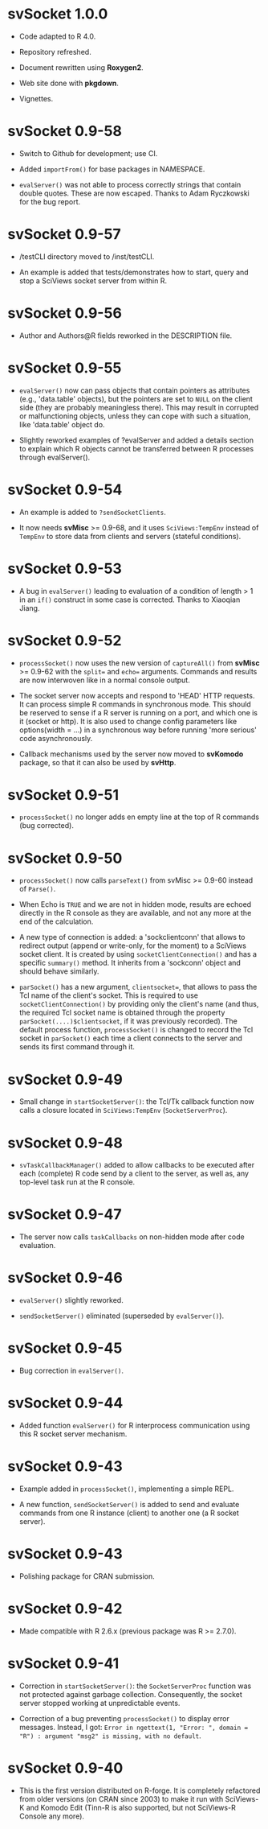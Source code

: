 # svSocket 1.0.0

- Code adapted to R 4.0.

- Repository refreshed.

- Document rewritten using **Roxygen2**.

- Web site done with **pkgdown**.

- Vignettes.

# svSocket 0.9-58

- Switch to Github for development; use CI.

- Added `importFrom()` for base packages in NAMESPACE.

- `evalServer()` was not able to process correctly strings that contain double
  quotes. These are now escaped. Thanks to Adam Ryczkowski for the bug report.

# svSocket 0.9-57

- /testCLI directory moved to /inst/testCLI.

- An example is added that tests/demonstrates how to start, query and stop a SciViews socket server from within R.

# svSocket 0.9-56

- Author and Authors@R fields reworked in the DESCRIPTION file.

# svSocket 0.9-55

- `evalServer()` now can pass objects that contain pointers as attributes (e.g., 'data.table' objects), but the pointers are set to `NULL` on the client side (they are probably meaningless there). This may result in corrupted or malfunctioning objects, unless they can cope with such a situation, like 'data.table' object do.

- Slightly reworked examples of ?evalServer and added a details section to
  explain which R objects cannot be transferred between R processes through
  evalServer().

# svSocket 0.9-54

- An example is added to `?sendSocketClients`.

- It now needs **svMisc** >= 0.9-68, and it uses `SciViews:TempEnv` instead of `TempEnv` to store data from clients and servers (stateful conditions).

# svSocket 0.9-53

- A bug in `evalServer()` leading to evaluation of a condition of length > 1 in an `if()` construct in some case is corrected. Thanks to Xiaoqian Jiang.

# svSocket 0.9-52

- `processSocket()` now uses the new version of `captureAll()` from **svMisc** >= 0.9-62 with the `split=` and `echo=` arguments. Commands and results are now interwoven like in a normal console output.

- The socket server now accepts and respond to 'HEAD' HTTP requests. It can process simple R commands in synchronous mode. This should be reserved to sense if a R server is running on a port, and which one is it (socket or http). It is also used to change config parameters like options(width = ...) in a synchronous way before running 'more serious' code asynchronously.

- Callback mechanisms used by the server now moved to **svKomodo** package, so that it can also be used by **svHttp**.

# svSocket 0.9-51

- `processSocket()` no longer adds en empty line at the top of R commands (bug corrected).

# svSocket 0.9-50

- `processSocket()` now calls `parseText()` from svMisc >= 0.9-60 instead of `Parse()`.

- When Echo is `TRUE` and we are not in hidden mode, results are echoed directly in the R console as they are available, and not any more at the end of the calculation.

- A new type of connection is added: a 'sockclientconn' that allows to redirect output (append or write-only, for the moment) to a SciViews socket client. It is created by using `socketClientConnection()` and has a specific `summary()` method. It inherits from a 'sockconn' object and should behave similarly.

- `parSocket()` has a new argument, `clientsocket=`, that allows to pass the Tcl name of the client's socket. This is required to use `socketClientConnection()` by providing only the client's name (and thus, the required Tcl socket name is obtained through the property `parSocket(....)$clientsocket`, if it was previously recorded). The default process function, `processSocket()` is changed to record the Tcl socket in `parSocket()` each time a client connects to the server and sends its first command through it.

# svSocket 0.9-49

- Small change in `startSocketServer()`: the Tcl/Tk callback function now calls a closure located in `SciViews:TempEnv` (`SocketServerProc`).

# svSocket 0.9-48

- `svTaskCallbackManager()` added to allow callbacks to be executed after each (complete) R code send by a client to the server, as well as, any top-level task run at the R console.

# svSocket 0.9-47

- The server now calls `taskCallbacks` on non-hidden mode after code evaluation.

# svSocket 0.9-46

- `evalServer()` slightly reworked.

- `sendSocketServer()` eliminated (superseded by `evalServer()`).

# svSocket 0.9-45

- Bug correction in `evalServer()`.

# svSocket 0.9-44

- Added function `evalServer()` for R interprocess communication using this R socket server mechanism.

# svSocket 0.9-43

- Example added in `processSocket()`, implementing a simple REPL.

- A new function, `sendSocketServer()` is added to send and evaluate commands from one R instance (client) to another one (a R socket server).

# svSocket 0.9-43

- Polishing package for CRAN submission.

# svSocket 0.9-42

- Made compatible with R 2.6.x (previous package was R >= 2.7.0).

# svSocket 0.9-41

- Correction in `startSocketServer()`: the `SocketServerProc` function was not protected against garbage collection. Consequently, the socket server stopped working at unpredictable events.

- Correction of a bug preventing `processSocket()` to display error messages. Instead, I got: `Error in ngettext(1, "Error: ", domain = "R") : argument "msg2" is missing, with no default`.

# svSocket 0.9-40

- This is the first version distributed on R-forge. It is completely refactored
from older versions (on CRAN since 2003) to make it run with SciViews-K and
Komodo Edit (Tinn-R is also supported, but not SciViews-R Console any more).
